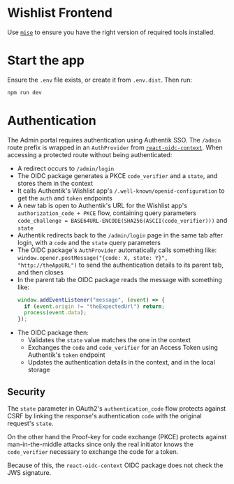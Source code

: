 # Wishlist Frontend

Use [`mise`](https://mise.jdx.dev/) to ensure you have the right version of required
tools installed.

# Start the app

Ensure the `.env` file exists, or create it from `.env.dist`.
Then run:

```bash
npm run dev
```

# Authentication

The Admin portal requires authentication using Authentik SSO.
The `/admin` route prefix is wrapped in an `AuthProvider` from
[`react-oidc-context`](https://github.com/authts/react-oidc-context).
When accessing a protected route without being authenticated:
- A redirect occurs to `/admin/login`
- The OIDC package generates a PKCE `code_verifier` and a `state`, and stores them in
  the context
- It calls Authentik's Wishlist app's `/.well-known/openid-configuration` to get the
  `auth` and `token` endpoints
- A new tab is open to Authentik's URL for the Wishlist app's `authorization_code + PKCE`
  flow, containing query parameters `code_challenge = BASE64URL-ENCODE(SHA256(ASCII(code_verifier)))`
  and `state`
- Authentik redirects back to the `/admin/login` page in the same tab after login, with
  a `code` and the `state` query parameters
- The OIDC package's `AuthProvider` automatically calls something like:
  `window.opener.postMessage("{code: X, state: Y}", "http://theAppURL")` to send the
  authentication details to its parent tab, and then closes
- In the parent tab the OIDC package reads the message with something like:
  ```ts
  window.addEventListener("message", (event) => {
    if (event.origin != "theExpectedUrl") return;
    process(event.data);
  });
  ```
- The OIDC package then:
  - Validates the `state` value matches the one in the context
  - Exchanges the `code` and `code_verifier` for an Access Token using Authentik's
    `token` endpoint
  - Updates the authentication details in the context, and in the local storage

## Security

The `state` parameter in OAuth2's `authentication_code` flow protects against CSRF by
linking the response's authentication `code` with the original request's `state`.

On the other hand the Proof-key for code exchange (PKCE) protects against
man-in-the-middle attacks since only the real initiator knows the `code_verifier`
necessary to exchange the code for a token.

Because of this, the `react-oidc-context` OIDC package does not check the JWS signature.
